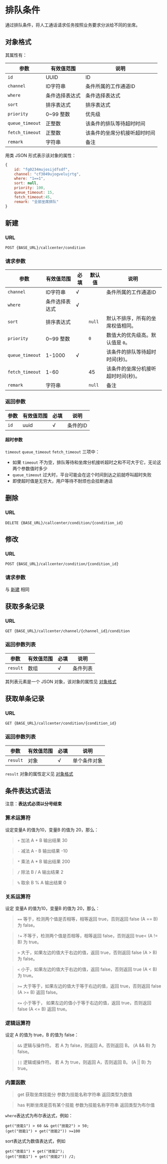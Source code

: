 # 排队条件

<!-- toc -->

通过排队条件，将人工通话请求任务按照业务要求分派给不同的坐席。

## 对象格式
其属性有：

参数                   | 有效值范围            | 说明
---------------------- | --------------------- | ----------------------------------------
`id`                   | UUID                  | ID
`channel`              | ID字符串              | 条件所属的工作通道ID
`where`                | 条件选择表达式        | 条件选择表达式
`sort`                 | 排序表达式            | 排序表达式
`priority`             | 0~99 整数             | 优先级
`queue_timeout`        | 正整数                | 该条件的排队等待超时时间
`fetch_timeout`        | 正整数                | 该条件的坐席分机接听超时时间
`remark`               | 字符串                | 备注

用类 JSON 形式表示该对象的属性：

```js
{
    id: "fg0234mujosijdfsdf",
    channel: "cf3049ujogvelujrtg",
    where: "1==1",
    sort: null,
    priority: 100,
    queue_timeout: 15,
    fetch_timeout:45,
    remark: "全部坐席排队"
}
```

## 新建

### URL
```
POST {BASE_URL}/callcenter/condition
```

### 请求参数

参数                   | 有效值范围            | 必填 | 默认值          | 说明
---------------------- | --------------------- | ---- | --------------  | ----------------------------------------
`channel`              | ID字符串              | √    |                 | 条件所属的工作通道ID
`where`                | 条件选择表达式        | √    |                 |
`sort`                 | 排序表达式            |      | `null`          | 默认不排序，所有的坐席权值相同。
`priority`             | 0~99 整数             |      | `0`             | 数值大的优先级高。默认值是 `0`。
`queue_timeout`        | 1-1000           	   |√     |                 | 该条件的排队等待超时时间(秒)。
`fetch_timeout`        | 1-60		           |      | 45	            | 该条件的坐席分机接听超时时间(秒)。
`remark`               | 字符串                |      | `null`          | 备注

### 返回参数

参数                   | 有效值范围            | 必填 | 说明
---------------------- | --------------------- | ---- | ----------------------------------------
`id`                   | uuid                  | √    | 条件的ID

#### 超时参数
`timeout` `queue_timeout` `fetch_timeout` 三项中：

- 如果 `timeout` 不为空，排队等待和坐席分机接听超时之和不可大于它，无论这两个参数值时多少
- `queue_timeout` 过大时，平台可能会在这个时间到达之前就呼叫超时失败
- 即使超时值是无穷大，用户等待不耐烦也会挂断通话

## 删除

### URL
```
DELETE {BASE_URL}/callcenter/condition/{condition_id}
```

## 修改

### URL
```
POST {BASE_URL}/callcenter/condition/{condition_id}
```

### 请求参数
与 [新建](#新建) 相同

## 获取多条记录

### URL
```
GET {BASE_URL}/callcenter/channel/{channel_id}/condition
```

### 返回参数列表

参数                   | 有效值范围            | 必填 | 说明
---------------------- | --------------------- | ---- | ----------------------------------------
`result`               | 数组                  | √    | 条件列表

其列表元素是一个 JSON 对象，该对象的属性见 [对象格式](#对象格式)

## 获取单条记录

### URL
```
GET {BASE_URL}/callcenter/condition/{condition_id}
```

### 返回参数列表

参数                   | 有效值范围            | 必填 | 说明
---------------------- | --------------------- | ---- | ----------------------------------------
`result`               | 对象                  | √    | 单个条件对象

`result` 对象的属性定义见 [对象格式](#对象格式)

## 条件表达式语法

注意：**表达式必须以分号结束**

### 算术运算符

设定变量A 的值为10，变量B 的值为 20，那么：

> `+`	加法	A + B 输出结果 30

> `-`	减法	A - B 输出结果 -10

> `*`	乘法	A * B 输出结果 200

> `/`	除法	B / A 输出结果 2

> `%`	取余	B % A 输出结果 0

### 关系运算符
设定 变量A 的值为10，变量B 的值为 20，那么：

> `==`	等于，检测两个值是否相等，相等返回 true，否则返回 false	(A == B) 为 false。

> `!=`	不等于，检测两个值是否相等，相等返回 false，否则返回 true<	(A != B) 为 true。

> `>`	大于，如果左边的值大于右边的值，返回 true，否则返回 false	(A > B) 为 false。

> `<`	小于，如果左边的值大于右边的值，返回 false，否则返回 true	(A < B) 为 true。

> `>=`	大于等于，如果左边的值大于等于右边的值，返回 true，否则返回 false	(A >= B) 返回 false。

> `<=`	小于等于， 如果左边的值小于等于右边的值，返回 true，否则返回 false	(A <= B) 返回 true。

### 逻辑运算符
设定 A 的值为 true，B 的值为 false：

> `&&`	逻辑与操作符。 若 A 为 false，则返回 A，否则返回 B。	(A && B) 为 false。

> `||`	逻辑或操作符。 若 A 为 true，则返回 A，否则返回 B。	(A || B) 为 true。


### 内置函数

> get   获取坐席技能分 参数为技能名称字符串  返回类型为数值

> has   判断坐席是否有某个技能 参数为技能名称字符串  返回类型为布尔值

`where`表达式为布尔表达式，例如：

```
get("技能1") > 60 && get("技能2") > 50;
(get("技能1") + get("技能2")) >=100
```

sort表达式为数值表达式，例如

```
get("技能1") + get("技能2");
(get("技能1") + get("技能2")) /2;
```
